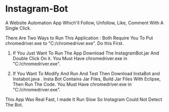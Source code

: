 # Instagram-Bot
A Website Automation App Which'll Follow, Unfollow, Like, Comment With A Single Click.

There Are Two Ways to Run This Application : Both Require You To Put chromedriver.exe to "C:/chromedriver.exe". Do this First.

1. If You Just Want To Run The App Download The InstagramBot.jar And Double Click On it. You Must Have chromedriver.exe in "C:/chromedriver.exe".
   
2. If You Want To Modify And Run And Test Then Download InstaBot and Instabot.java . Insta Bot Contains Jar Files, Build Jar Files With Eclipse, Then Run The Code. You Must Have chromedriver.exe in "C:/chromedriver.exe".

This App Was Real Fast, I made It Run Slow So Instagram Could Not Detect The Bot.
